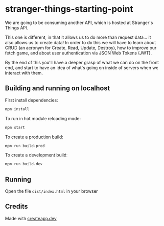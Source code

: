 # stranger-things-starting-point

We are going to be consuming another API, which is hosted at Stranger's Things API.

This one is different, in that it allows us to do more than request data... it also allows us to create data! In order to do this we will have to learn about CRUD (an acronym for Create, Read, Update, Destroy), how to improve our fetch game, and about user authentication via JSON Web Tokens (JWT).

By the end of this you'll have a deeper grasp of what we can do on the front end, and start to have an idea of what's going on inside of servers when we interact with them.

## Building and running on localhost

First install dependencies:

```sh
npm install
```

To run in hot module reloading mode:

```sh
npm start
```

To create a production build:

```sh
npm run build-prod
```

To create a development build:

```sh
npm run build-dev
```

## Running

Open the file `dist/index.html` in your browser

## Credits

Made with [createapp.dev](https://createapp.dev/)
